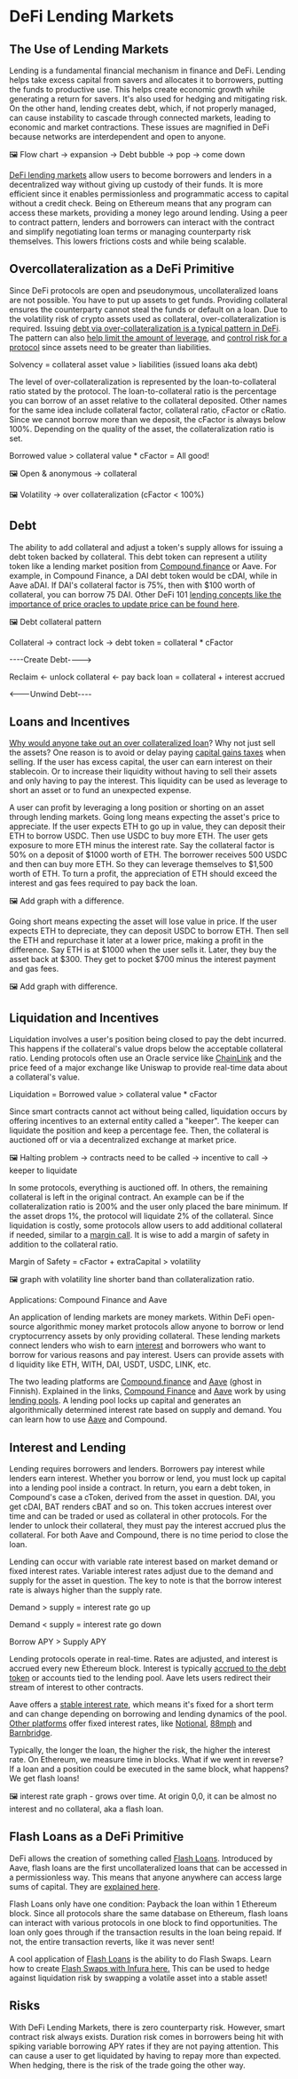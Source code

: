 # DeFi Lending Markets

## The Use of Lending Markets

Lending is a fundamental financial mechanism in finance and DeFi. Lending helps take excess capital from savers and allocates it to borrowers, putting the funds to productive use. This helps create economic growth while generating a return for savers. It's also used for hedging and mitigating risk. On the other hand, lending creates debt, which, if not properly managed, can cause instability to cascade through connected markets, leading to economic and market contractions. These issues are magnified in DeFi because networks are interdependent and open to anyone.

🖼 Flow chart -> expansion -> Debt bubble -> pop -> come down

[DeFi lending markets](https://www.leewayhertz.com/how-defi-lending-works/) allow users to become borrowers and lenders in a decentralized way without giving up custody of their funds. It is more efficient since it enables permissionless and programmatic access to capital without a credit check. Being on Ethereum means that any program can access these markets, providing a money lego around lending. Using a peer to contract pattern, lenders and borrowers can interact with the contract and simplify negotiating loan terms or managing counterparty risk themselves. This lowers frictions costs and while being scalable.

## Overcollateralization as a DeFi Primitive

Since DeFi protocols are open and pseudonymous, uncollateralized loans are not possible. You have to put up assets to get funds. Providing collateral ensures the counterparty cannot steal the funds or default on a loan. Due to the volatility risk of crypto assets used as collateral, over-collateralization is required. Issuing [debt via over-collateralization is a typical pattern in DeFi](https://forum.openzeppelin.com/t/introduction-to-the-overcollateralized-loan-pattern-defi-primitive-and-its-security-considerations/2141). The pattern can also [help limit the amount of leverage](https://www.steemleo.com/defi/@culgin/overcollateralization-in-defi-is-it-good-or-bad), and [control risk for a protocol](https://docs.aave.com/risk/asset-risk/adding-an-asset) since assets need to be greater than liabilities.

Solvency = collateral asset value > liabilities (issued loans aka debt)

The level of over-collateralization is represented by the loan-to-collateral ratio stated by the protocol. The loan-to-collateral ratio is the percentage you can borrow of an asset relative to the collateral deposited. Other names for the same idea include collateral factor, collateral ratio, cFactor or cRatio. Since we cannot borrow more than we deposit, the cFactor is always below 100%. Depending on the quality of the asset, the collateralization ratio is set.

Borrowed value > collateral value \* cFactor = All good!

🖼 Open & anonymous -> collateral

🖼 Volatility -> over collateralization (cFactor < 100%)

## Debt

The ability to add collateral and adjust a token's supply allows for issuing a debt token backed by collateral. This debt token can represent a utility token like a lending market position from [Compound.finance](https://medium.com/compound-finance/supplying-assets-to-the-compound-protocol-ec2cf5df5aa) or Aave. For example, in Compound Finance, a DAI debt token would be cDAI, while in Aave aDAI. If DAI's collateral factor is 75%, then with $100 worth of collateral, you can borrow 75 DAI. Other DeFi 101 [lending concepts like the importance of price oracles to update price can be found here](https://forum.openzeppelin.com/t/defi-101-concepts-you-need-to-understand-before-using-a-defi-protocol/2577).

🖼 Debt collateral pattern

Collateral -> contract lock -> debt token = collateral \* cFactor

----Create Debt---->

Reclaim <- unlock collateral <- pay back loan = collateral + interest accrued

<---Unwind Debt----

## Loans and Incentives

[Why would anyone take out an over collateralized loan](https://indexcoop.substack.com/p/introduction-1-compound-finance)? Why not just sell the assets? One reason is to avoid or delay paying [capital gains taxes](https://en.wikipedia.org/wiki/Capital_gains_tax) when selling. If the user has excess capital, the user can earn interest on their stablecoin. Or to increase their liquidity without having to sell their assets and only having to pay the interest. This liquidity can be used as leverage to short an asset or to fund an unexpected expense.

A user can profit by leveraging a long position or shorting on an asset through lending markets. Going long means expecting the asset's price to appreciate. If the user expects ETH to go up in value, they can deposit their ETH to borrow USDC. Then use USDC to buy more ETH. The user gets exposure to more ETH minus the interest rate. Say the collateral factor is 50% on a deposit of $1000 worth of ETH. The borrower receives 500 USDC and then can buy more ETH. So they can leverage themselves to $1,500 worth of ETH. To turn a profit, the appreciation of ETH should exceed the interest and gas fees required to pay back the loan.

🖼 Add graph with a difference.

Going short means expecting the asset will lose value in price. If the user expects ETH to depreciate, they can deposit USDC to borrow ETH. Then sell the ETH and repurchase it later at a lower price, making a profit in the difference. Say ETH is at $1000 when the user sells it. Later, they buy the asset back at $300. They get to pocket $700 minus the interest payment and gas fees.

🖼 Add graph with difference.

## Liquidation and Incentives

Liquidation involves a user's position being closed to pay the debt incurred. This happens if the collateral's value drops below the acceptable collateral ratio. Lending protocols often use an Oracle service like [ChainLink](http://chainlink) and the price feed of a major exchange like Uniswap to provide real-time data about a collateral's value.

Liquidation = Borrowed value > collateral value \* cFactor

Since smart contracts cannot act without being called, liquidation occurs by offering incentives to an external entity called a "keeper". The keeper can liquidate the position and keep a percentage fee. Then, the collateral is auctioned off or via a decentralized exchange at market price.

🖼 Halting problem -> contracts need to be called -> incentive to call -> keeper to liquidate

In some protocols, everything is auctioned off. In others, the remaining collateral is left in the original contract. An example can be if the collateralization ratio is 200% and the user only placed the bare minimum. If the asset drops 1%, the protocol will liquidate 2% of the collateral. Since liquidation is costly, some protocols allow users to add additional collateral if needed, similar to a [margin call](https://www.investopedia.com/terms/m/margincall.asp). It is wise to add a margin of safety in addition to the collateral ratio.

Margin of Safety = cFactor + extraCapital > volatility

🖼 graph with volatility line shorter band than collateralization ratio.

Applications: Compound Finance and Aave

An application of lending markets are money markets. Within DeFi open-source algorithmic money market protocols allow anyone to borrow or lend cryptocurrency assets by only providing collateral. These lending markets connect lenders who wish to earn [interest](https://www.investopedia.com/terms/i/interest.asp) and borrowers who want to borrow for various reasons and pay interest. Users can provide assets with d liquidity like ETH, WITH, DAI, USDT, USDC, LINK, etc.

The two leading platforms are [Compound.finance](https://compound.finance/documents/Compound.Whitepaper.pdf) and [Aave](https://github.com/aave/aave-protocol/blob/master/docs/Aave_Protocol_Whitepaper_v1_0.pdf) (ghost in Finnish). Explained in the links, [Compound Finance](https://www.gemini.com/cryptopedia/what-is-compound-and-how-does-it-work) and [Aave](https://docs.aave.com/developers/v/1.0/developing-on-aave/the-protocol/lendingpool) work by using [lending pools](https://finematics.com/lending-and-borrowing-in-defi-explained/). A lending pool locks up capital and generates an algorithmically determined interest rate based on supply and demand. You can learn how to use [Aave](https://www.youtube.com/watch?v=IDzdrM4xjYw) and Compound.

## Interest and Lending

Lending requires borrowers and lenders. Borrowers pay interest while lenders earn interest. Whether you borrow or lend, you must lock up capital into a lending pool inside a contract. In return, you earn a debt token, in Compound's case a cToken, derived from the asset in question. DAI, you get cDAI, BAT renders cBAT and so on. This token accrues interest over time and can be traded or used as collateral in other protocols. For the lender to unlock their collateral, they must pay the interest accrued plus the collateral. For both Aave and Compound, there is no time period to close the loan.

Lending can occur with variable rate interest based on market demand or fixed interest rates. Variable interest rates adjust due to the demand and supply for the asset in question. The key to note is that the borrow interest rate is always higher than the supply rate.

Demand > supply = interest rate go up

Demand < supply = interest rate go down

Borrow APY > Supply APY

Lending protocols operate in real-time. Rates are adjusted, and interest is accrued every new Ethereum block. Interest is typically [accrued to the debt token](https://medium.com/compound-finance/faq-1a2636713b69) or accounts tied to the lending pool. Aave lets users redirect their stream of interest to other contracts.

Aave offers a [stable interest rate](https://docs.aave.com/faq/borrowing#:~:text=The%20variable%20rate%20is%20the,rate%20depending%20on%20market%20conditions.), which means it's fixed for a short term and can change depending on borrowing and lending dynamics of the pool. [Other platforms](https://messari.io/article/fixed-income-protocols-the-next-wave-of-defi-innovation) offer fixed interest rates, like [Notional](https://notional.finance/), [88mph](https://88mph.app/) and [Barnbridge](https://barnbridge.com/).

Typically, the longer the loan, the higher the risk, the higher the interest rate. On Ethereum, we measure time in blocks. What if we went in reverse? If a loan and a position could be executed in the same block, what happens? We get flash loans!

🖼 interest rate graph - grows over time. At origin 0,0, it can be almost no interest and no collateral, aka a flash loan.

## Flash Loans as a DeFi Primitive

DeFi allows the creation of something called [Flash Loans](https://www.gemini.com/cryptopedia/aave-flashloans#section-aave-flash-loans). Introduced by Aave, flash loans are the first uncollateralized loans that can be accessed in a permissionless way. This means that anyone anywhere can access large sums of capital. They are [explained here](https://finematics.com/flash-loans-explained/).

Flash Loans only have one condition: Payback the loan within 1 Ethereum block. Since all protocols share the same database on Ethereum, flash loans can interact with various protocols in one block to find opportunities. The loan only goes through if the transaction results in the loan being repaid. If not, the entire transaction reverts, like it was never sent!

A cool application of [Flash Loans](https://medium.com/@bneiluj/flash-boys-arbitrage-dao-c0b96d094f93#:~:text=About%20ArbitrageDAO%20%7C%20Flash%20Boys&text=It%20uses%20a%20combination%20of,in%20the%20decentralized%20finance%20ecosystem.) is the ability to do Flash Swaps. Learn how to create [Flash Swaps with Infura here.](https://blog.infura.io/build-a-flash-loan-arbitrage-bot-on-infura-part-i/) This can be used to hedge against liquidation risk by swapping a volatile asset into a stable asset!

## Risks

With DeFi Lending Markets, there is zero counterparty risk. However, smart contract risk always exists. Duration risk comes in borrowers being hit with spiking variable borrowing APY rates if they are not paying attention. This can cause a user to get liquidated by having to repay more than expected. When hedging, there is the risk of the trade going the other way.
